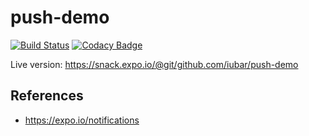 # push-demo

[![Build Status](https://app.travis-ci.com/iubar/push-demo.svg?branch=master)](https://app.travis-ci.com/github/iubar/push-demo)
[![Codacy Badge](https://app.codacy.com/project/badge/Grade/8e36c252ed9c47708b6075da4c2e5048)](https://www.codacy.com/gh/iubar/push-demo/dashboard)

Live version: https://snack.expo.io/@git/github.com/iubar/push-demo

## References

* https://expo.io/notifications
